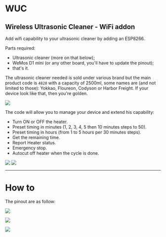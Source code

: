 # WUC
Wireless Ultrasonic Cleaner - WiFi addon
---
Add wifi capability to your ultrasonic cleaner by adding an ESP8266.

Parts required:
- Ultrasonic cleaner (more on that below);
- WeMos D1 mini (or any other board, you'll have to update the pinout);
- that's it.

The ultrasonic cleaner needed is sold under various brand but the main product code is `4820` with a capacity of 2500ml, some names are (and not limited to those): Yokkao, Floureon, Codyson or Harbor Freight. If your device look like that, then you're golden.

![](http://reho.st/self/9742f611124922cdc0eadcb971794be1b0abf8f4.jpg)

The code will allow you to manage your device and extend his capability:
- Turn ON or OFF the heater.
- Preset timing in minutes (1, 2, 3, 4, 5 then 10 minutes steps to 50).
- Preset timing in hours (from 1 to 5 hours per 30 minutes steps).
- Get the remaining time.
- Report Heater status.
- Emergency stop.
- Autocut off heater when the cycle is done.

![](http://reho.st/self/5b06a1bc9e9058e76658f91185115e59112e7cb0.png)
![](http://reho.st/self/95dc5bdb95dc4774b214714673b17b947cf4e218.png)

---

# How to

The pinout are as follow:

![](http://reho.st/self/62911da6bf350fb78a8101c98d45f526ca23e486.jpg)

![](http://reho.st/self/bb4eeb4c33e26799c0aeb43c00e98d68c002af7b.jpg)

![](http://reho.st/self/77dc638f197f981a896db77b6be1009d5b0ebc24.jpg)
